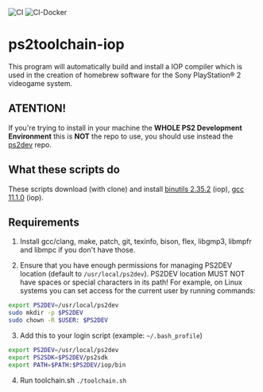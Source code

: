 ![CI](https://github.com/ps2dev/ps2toolchain-iop/workflows/CI/badge.svg)
![CI-Docker](https://github.com/ps2dev/ps2toolchain-iop/workflows/CI-Docker/badge.svg)

# ps2toolchain-iop

This program will automatically build and install a IOP compiler which is used in the creation of homebrew software for the Sony PlayStation® 2 videogame system.

## **ATENTION!**

If you're trying to install in your machine the **WHOLE PS2 Development Environment** this is **NOT** the repo to use, you should use instead the [ps2dev](https://github.com/ps2dev/ps2dev "ps2dev") repo.

## What these scripts do

These scripts download (with clone) and install [binutils 2.35.2](http://www.gnu.org/software/binutils/ "binutils") (iop), [gcc 11.1.0](https://gcc.gnu.org/ "gcc") (iop).

## Requirements

1.  Install gcc/clang, make, patch, git, texinfo, bison, flex, libgmp3, libmpfr and libmpc if you don't have those.

2.  Ensure that you have enough permissions for managing PS2DEV location (default to `/usr/local/ps2dev`). PS2DEV location MUST NOT have spaces or special characters in its path! For example, on Linux systems you can set access for the current user by running commands:

```bash
export PS2DEV=/usr/local/ps2dev
sudo mkdir -p $PS2DEV
sudo chown -R $USER: $PS2DEV
```

3.  Add this to your login script (example: `~/.bash_profile`)

```bash
export PS2DEV=/usr/local/ps2dev
export PS2SDK=$PS2DEV/ps2sdk
export PATH=$PATH:$PS2DEV/iop/bin
```

4.  Run toolchain.sh
    `./toolchain.sh`
